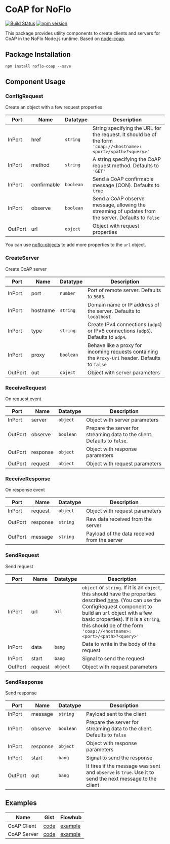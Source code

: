 # CoAP for NoFlo
[![Build Status](https://secure.travis-ci.org/razueroh/noflo-coap.png?branch=master)](http://travis-ci.org/razueroh/noflo-coap) [![npm version](https://badge.fury.io/js/noflo-coap.svg)](https://badge.fury.io/js/noflo-coap)

This package provides utility components to create clients and servers for CoAP in the NoFlo Node.js runtime. Based on [node-coap](https://www.npmjs.com/package/coap).

## Package Installation

    npm install noflo-coap --save

## Component Usage

### ConfigRequest

Create an object with a few request properties

Port | Name | Datatype | Description
-----|------|----------|-------------
InPort | href | `string` | String specifying the URL for the request. It should be of the form `'coap://<hostname>:<port>/<path>?<query>'`
InPort | method | `string` | A string specifying the CoAP request method. Defaults to `'GET'`
InPort | confirmable | `boolean` | Send a CoAP confirmable message (CON). Defaults to `true`
InPort | observe | `boolean` | Send a CoAP observe message, allowing the streaming of updates from the server. Defaults to `false`
OutPort | url | `object` | Object with request properties

You can use [noflo-objects](https://www.npmjs.com/package/noflo-objects) to add more properties to the `url` object.

### CreateServer

Create CoAP server

Port | Name | Datatype | Description
-----|------|----------|-------------
InPort | port | `number` | Port of remote server. Defaults to `5683`
InPort | hostname | `string` | Domain name or IP address of the server. Defaults to `localhost`
InPort | type | `string` |  Create IPv4 connections (`udp4`) or IPv6 connections (`udp6`). Defaults to `udp4`.
InPort | proxy | `boolean` | Behave like a proxy for incoming requests containing the `Proxy-Uri` header. Defaults to `false`
OutPort | out | `object` | Object with server parameters

### ReceiveRequest

On request event

Port | Name | Datatype | Description
-----|------|----------|-------------
InPort | server | `object` | Object with server parameters
OutPort | observe | `boolean` | Prepare the server for streaming data to the client. Defaults to `false`.
OutPort | response | `object` | Object with response parameters
OutPort | request | `object` | Object with request parameters

### ReceiveResponse

On response event

Port | Name | Datatype | Description
-----|------|----------|-------------
InPort | request | `object` | Object with request parameters
OutPort | response | `string` | Raw data received from the server
OutPort | message | `string` | Payload of the data received from the server

### SendRequest

Send request

Port | Name | Datatype | Description
-----|------|----------|-------------
InPort | url | `all` | `object` or `string`. If it is an `object`, this should have the properties described [here](https://www.npmjs.com/package/coap#requesturl). (You can use the ConfigRequest component to build an `url` object with a few basic properties). If it is a `string`, this should be of the form `'coap://<hostname>:<port>/<path>?<query>'`
InPort | data | `bang` | Data to write in the body of the request
InPort | start | `bang` | Signal to send the request
OutPort | request | `object` | Object with request parameters

### SendResponse

Send response

Port | Name | Datatype | Description
-----|------|----------|-------------
InPort | message | `string` | Payload sent to the client
InPort | observe | `boolean` | Prepare the server for streaming data to the client. Defaults to `false`
InPort | response | `object` | Object with response parameters
InPort | start | `bang` | Signal to send the response
OutPort | out | `bang` | It fires if the message was sent and `observe` is `true`. Use it to send the next message to the client

## Examples

Name | Gist | Flowhub
-----|------|--------
CoAP Client | [code](https://gist.github.com/razueroh/2a062aa901601c2f6648) | [example](https://app.flowhub.io/#example/2a062aa901601c2f6648)
CoAP Server | [code](https://gist.github.com/razueroh/257190cb2e2d62a0328d) | [example](https://app.flowhub.io/#example/257190cb2e2d62a0328d)
